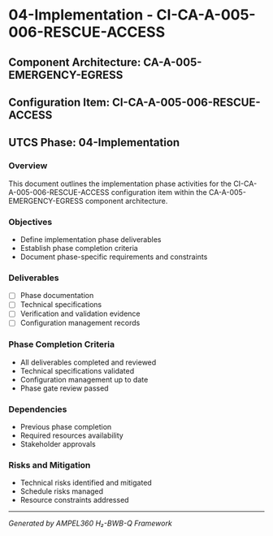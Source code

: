 # 04-Implementation - CI-CA-A-005-006-RESCUE-ACCESS

## Component Architecture: CA-A-005-EMERGENCY-EGRESS
## Configuration Item: CI-CA-A-005-006-RESCUE-ACCESS
## UTCS Phase: 04-Implementation

### Overview
This document outlines the implementation phase activities for the CI-CA-A-005-006-RESCUE-ACCESS configuration item within the CA-A-005-EMERGENCY-EGRESS component architecture.

### Objectives
- Define implementation phase deliverables
- Establish phase completion criteria
- Document phase-specific requirements and constraints

### Deliverables
- [ ] Phase documentation
- [ ] Technical specifications
- [ ] Verification and validation evidence
- [ ] Configuration management records

### Phase Completion Criteria
- All deliverables completed and reviewed
- Technical specifications validated
- Configuration management up to date
- Phase gate review passed

### Dependencies
- Previous phase completion
- Required resources availability
- Stakeholder approvals

### Risks and Mitigation
- Technical risks identified and mitigated
- Schedule risks managed
- Resource constraints addressed

---
*Generated by AMPEL360 H₂-BWB-Q Framework*
